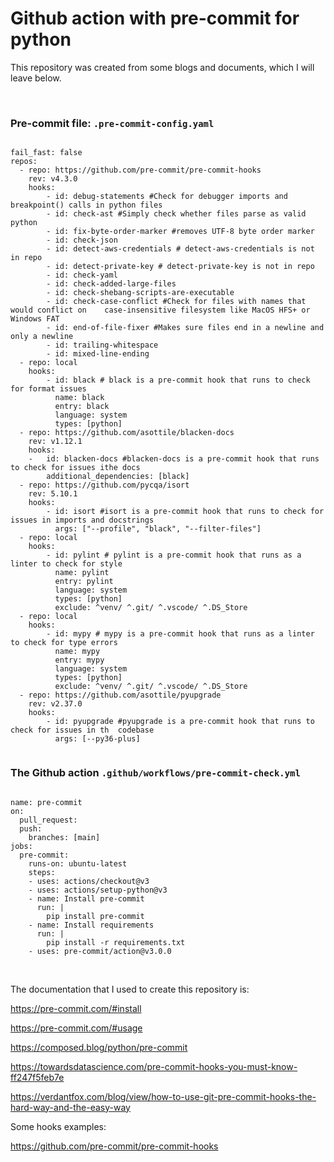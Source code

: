 <div>
    <h1>
        Github action with pre-commit for python
    </h1>
    <p>This repository was created from some blogs and documents, which I will leave below.</p>
    <br>
        <h3>Pre-commit file: <code>.pre-commit-config.yaml</code></h3>
    <pre><code>
fail_fast: false
repos:
  - repo: https://github.com/pre-commit/pre-commit-hooks
    rev: v4.3.0
    hooks:
        - id: debug-statements #Check for debugger imports and breakpoint() calls in python files
        - id: check-ast #Simply check whether files parse as valid python
        - id: fix-byte-order-marker #removes UTF-8 byte order marker
        - id: check-json
        - id: detect-aws-credentials # detect-aws-credentials is not in repo
        - id: detect-private-key # detect-private-key is not in repo
        - id: check-yaml
        - id: check-added-large-files
        - id: check-shebang-scripts-are-executable
        - id: check-case-conflict #Check for files with names that would conflict on    case-insensitive filesystem like MacOS HFS+ or Windows FAT
        - id: end-of-file-fixer #Makes sure files end in a newline and only a newline
        - id: trailing-whitespace
        - id: mixed-line-ending
  - repo: local
    hooks:
        - id: black # black is a pre-commit hook that runs to check for format issues
          name: black
          entry: black
          language: system
          types: [python]
  - repo: https://github.com/asottile/blacken-docs
    rev: v1.12.1
    hooks:
    -   id: blacken-docs #blacken-docs is a pre-commit hook that runs to check for issues ithe docs
        additional_dependencies: [black]
  - repo: https://github.com/pycqa/isort
    rev: 5.10.1
    hooks:
        - id: isort #isort is a pre-commit hook that runs to check for issues in imports and docstrings
          args: ["--profile", "black", "--filter-files"]
  - repo: local
    hooks:
        - id: pylint # pylint is a pre-commit hook that runs as a linter to check for style
          name: pylint
          entry: pylint
          language: system
          types: [python]
          exclude: ^venv/ ^.git/ ^.vscode/ ^.DS_Store
  - repo: local
    hooks:
        - id: mypy # mypy is a pre-commit hook that runs as a linter to check for type errors
          name: mypy
          entry: mypy
          language: system
          types: [python]
          exclude: ^venv/ ^.git/ ^.vscode/ ^.DS_Store
  - repo: https://github.com/asottile/pyupgrade
    rev: v2.37.0
    hooks:
        - id: pyupgrade #pyupgrade is a pre-commit hook that runs to check for issues in th  codebase
          args: [--py36-plus]
    </code></pre>
    <h3>The Github action <code>.github/workflows/pre-commit-check.yml</code></h3>
    <pre><code>
name: pre-commit
on:
  pull_request:
  push:
    branches: [main]
jobs:
  pre-commit:
    runs-on: ubuntu-latest
    steps:
    - uses: actions/checkout@v3
    - uses: actions/setup-python@v3
    - name: Install pre-commit
      run: |
        pip install pre-commit
    - name: Install requirements
      run: |
        pip install -r requirements.txt
    - uses: pre-commit/action@v3.0.0
    </code></pre>
    <br>
    The documentation that I used to create this repository is:
    <p><a href="https://pre-commit.com/#install">https://pre-commit.com/#install</a></p>
    <p><a href="https://pre-commit.com/#usage">https://pre-commit.com/#usage</a></p>
    <p><a href="https://composed.blog/python/pre-commit">https://composed.blog/python/pre-commit</a></p>
    <p><a
            href="https://towardsdatascience.com/pre-commit-hooks-you-must-know-ff247f5feb7e">https://towardsdatascience.com/pre-commit-hooks-you-must-know-ff247f5feb7e</a>
    </p>
    <p><a
            href="https://verdantfox.com/blog/view/how-to-use-git-pre-commit-hooks-the-hard-way-and-the-easy-way">https://verdantfox.com/blog/view/how-to-use-git-pre-commit-hooks-the-hard-way-and-the-easy-way</a>
    </p>
    <p>Some hooks examples:</p>
    <p><a href="https://github.com/pre-commit/pre-commit-hooks">https://github.com/pre-commit/pre-commit-hooks</a></p>
</div>
